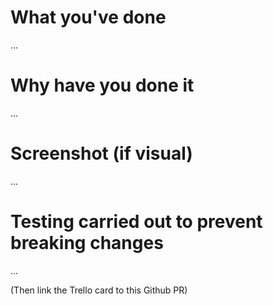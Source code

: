 
# What you've done
...

# Why have you done it
...

# Screenshot (if visual)
...

# Testing carried out to prevent breaking changes
...

(Then link the Trello card to this Github PR)
